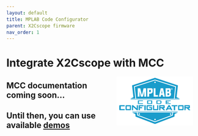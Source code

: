 ```yaml
---
layout: default
title: MPLAB Code Configurator
parent: X2Cscope firmware
nav_order: 1
---
```


# Integrate X2Cscope with MCC
<a href="https://www.microchip.com/mplab/mplab-code-configurator"><img src="../../images/mcc.png" alt="LOGO" align="right" style="padding-right: 15px" width="200"/></a>


## MCC documentation coming soon...

## Until then, you can use available [demos](../supportedHW.md)



